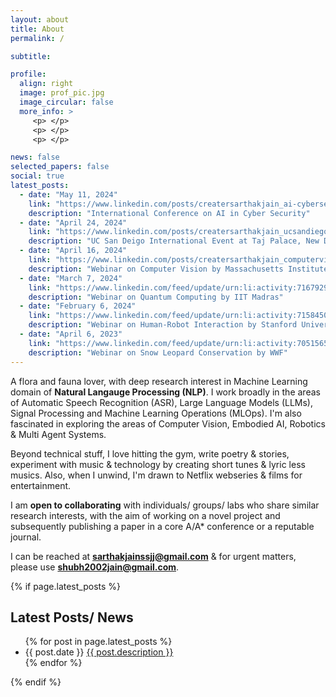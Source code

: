 ```yaml
---
layout: about
title: About
permalink: /

subtitle: 

profile:
  align: right
  image: prof_pic.jpg
  image_circular: false
  more_info: >
     <p> </p>
     <p> </p>
     <p> </p>

news: false
selected_papers: false
social: true
latest_posts:
  - date: "May 11, 2024"
    link: "https://www.linkedin.com/posts/creatersarthakjain_ai-cybersecurity-innovation-activity-7197480519066951680-9lph?utm_source=share&utm_medium=member_desktop"
    description: "International Conference on AI in Cyber Security"
  - date: "April 24, 2024"
    link: "https://www.linkedin.com/posts/creatersarthakjain_ucsandiego-education-innovation-activity-7188963899843440640-TimS?utm_source=share&utm_medium=member_desktop"
    description: "UC San Deigo International Event at Taj Palace, New Delhi"
  - date: "April 16, 2024"
    link: "https://www.linkedin.com/posts/creatersarthakjain_computervision-ai-mit-activity-7188588032936030208-8mME?utm_source=share&utm_medium=member_desktop"
    description: "Webinar on Computer Vision by Massachusetts Institute of Technology"
  - date: "March 7, 2024"
    link: "https://www.linkedin.com/feed/update/urn:li:activity:7167929915160416257/"
    description: "Webinar on Quantum Computing by IIT Madras"
  - date: "February 6, 2024"
    link: "https://www.linkedin.com/feed/update/urn:li:activity:7158450504539283457/"
    description: "Webinar on Human-Robot Interaction by Stanford University"
  - date: "April 6, 2023"
    link: "https://www.linkedin.com/feed/update/urn:li:activity:7051565419035279361/"
    description: "Webinar on Snow Leopard Conservation by WWF"  
---
```


A flora and fauna lover, with deep research interest in Machine Learning domain of **Natural Langauge Processing (NLP)**. I work broadly in the areas of Automatic Speech Recognition (ASR), Large Language Models (LLMs), Signal Processing and Machine Learning Operations (MLOps). I'm also fascinated in exploring the areas of Computer Vision, Embodied AI, Robotics & Multi Agent Systems.

Beyond technical stuff, I love hitting the gym, write poetry & stories, experiment with music & technology by creating short tunes & lyric less musics. Also, when I unwind, I'm drawn to Netflix webseries & films for entertainment.

I am **open to collaborating** with individuals/ groups/ labs who share similar
 research interests, with the aim of working on a novel project and subsequently publishing a paper in a core A/A* conference or a reputable journal.

I can be reached at **sarthakjainssjj@gmail.com** & for urgent matters, please use **shubh2002jain@gmail.com**.

{% if page.latest_posts %}
<section>
  <h2>Latest Posts/ News</h2>
  <ul>
    {% for post in page.latest_posts %}
    <li>
      <span>{{ post.date }}</span>
      <a href="{{ post.link }}">{{ post.description }}</a>
    </li>
    {% endfor %}
  </ul>
</section>
{% endif %}
